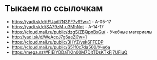 # Тыкаем по ссылочкам
- https://yadi.sk/d/tFUadl7N3PF7v9?w=1 - А-05-17
- https://yadi.sk/d/SA79zM-u3MhNqt - А-14-17
- https://cloud.mail.ru/public/dzgS/ZBQpnBxGu/ - Учебные материалы
- http://yadi.sk/d/WeAccJ7g5aeZj?w=1
- https://cloud.mail.ru/public/3HYZ/ysk6FFEDP
- https://cloud.mail.ru/public/651f0c7da500/Учеба
- https://mega.nz/#F!ElYDDaTK!n00M7DitTDsKTkFj7UFiuQ
